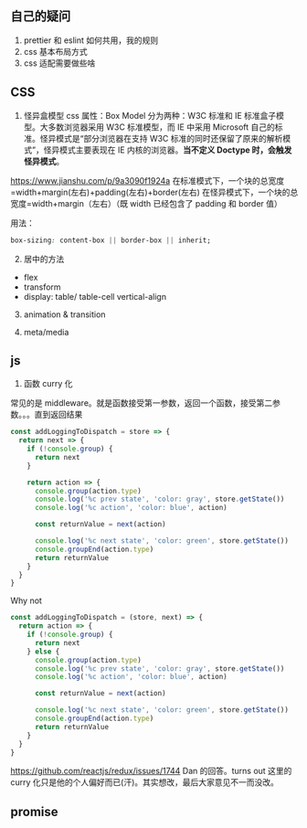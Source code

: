 ## 自己的疑问

1.  prettier 和 eslint 如何共用，我的规则
2.  css 基本布局方式
3.  css 适配需要做些啥

## CSS

1.  怪异盒模型
    css 属性：Box Model 分为两种：W3C 标准和 IE 标准盒子模型。大多数浏览器采用 W3C 标准模型，而 IE 中采用 Microsoft 自己的标准。怪异模式是“部分浏览器在支持 W3C 标准的同时还保留了原来的解析模式”，怪异模式主要表现在 IE 内核的浏览器。**当不定义 Doctype 时，会触发怪异模式**。

https://www.jianshu.com/p/9a3090f1924a
在标准模式下，一个块的总宽度=width+margin(左右)+padding(左右)+border(左右)
在怪异模式下，一个块的总宽度=width+margin（左右）（既 width 已经包含了 padding 和 border 值）

用法：

```css
box-sizing: content-box || border-box || inherit;
```

2.  居中的方法

* flex
* transform
* display: table/ table-cell vertical-align

3.  animation & transition

4)  meta/media

## js

1.  函数 curry 化

常见的是 middleware。就是函数接受第一参数，返回一个函数，接受第二参数。。。直到返回结果

```js
const addLoggingToDispatch = store => {
  return next => {
    if (!console.group) {
      return next
    }

    return action => {
      console.group(action.type)
      console.log('%c prev state', 'color: gray', store.getState())
      console.log('%c action', 'color: blue', action)

      const returnValue = next(action)

      console.log('%c next state', 'color: green', store.getState())
      console.groupEnd(action.type)
      return returnValue
    }
  }
}
```

Why not

```js
const addLoggingToDispatch = (store, next) => {
  return action => {
    if (!console.group) {
      return next
    } else {
      console.group(action.type)
      console.log('%c prev state', 'color: gray', store.getState())
      console.log('%c action', 'color: blue', action)

      const returnValue = next(action)

      console.log('%c next state', 'color: green', store.getState())
      console.groupEnd(action.type)
      return returnValue
    }
  }
}
```

https://github.com/reactjs/redux/issues/1744 Dan 的回答。turns out 这里的 curry 化只是他的个人偏好而已(汗)。其实想改，最后大家意见不一而没改。

## promise
